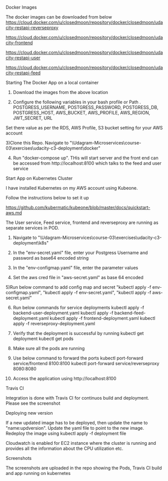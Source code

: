 Docker Images

The docker images can be downloaded from below
https://cloud.docker.com/u/closedmoon/repository/docker/closedmoon/udacity-restapi-reverseproxy

https://cloud.docker.com/u/closedmoon/repository/docker/closedmoon/udacity-frontend

https://cloud.docker.com/u/closedmoon/repository/docker/closedmoon/udacity-restapi-user

https://cloud.docker.com/u/closedmoon/repository/docker/closedmoon/udacity-restapi-feed

Starting The Docker App on a local container

1) Download the images from the above location

2) Configure the following variables in your bash profile or Path . 
POSTGRESS_USERNAME, POSTGRESS_PASSWORD,  POSTGRESS_DB,  POSTGRESS_HOST, AWS_BUCKET, AWS_PROFILE, AWS_REGION,  JWT_SECRET, URL

Set there value as per the RDS, AWS Profile, S3 bucket setting for your AWS account

3)Clone this Repo. Navigate to "\Udagram-Microservices\course-03\exercises\udacity-c3-deployment\docker"

4) Run "docker-compose up". THis will start server and the front end can be accessed from http://localhost:8100 which talks to the feed and user service

Start App on Kubernetes Cluster

I have installed Kubernetes on my AWS account using Kubeone.

Follow the instructions below to set it up  

https://github.com/kubermatic/kubeone/blob/master/docs/quickstart-aws.md

The User service, Feed service, frontend and reverseproxy are running as separate services in POD. 

1) Navigate to "\Udagram-Microservices\course-03\exercises\udacity-c3-deployment\k8s"

2) In the "env-secret.yaml" file, enter your Postgress Username and password as base64 encoded string

3) In the "env-configmap.yaml" file, enter the parameter values

4) Set the aws cred file in "aws-secret.yaml" as base 64 encoded

5)Run below command to add config map and secret
"kubectl apply -f env-configmap.yaml", "kubectl apply -f env-secret.yaml",  "kubectl apply -f aws-secret.yaml"

6) Run below commands for service deployments
kubectl apply -f backend-user-deployment.yaml
kubectl apply -f backend-feed-deployment.yaml
kubectl apply -f frontend-deployment.yaml
kubectl apply -f reverseproxy-deployment.yaml

7) Verify that the deployment is successful by running
kubectl get deployment
kubectl get pods

8) Make sure all the pods are running

9) Use below command to forward the ports
kubectl port-forward service/frontend 8100:8100 kubectl port-forward service/reverseproxy 8080:8080

10) Access the application using http://localhost:8100

Travis CI

Integration is done with Travis CI for continuos build and deployment. Please see the screenshot

Deploying new version

If a new updated image has to be deployed, then update the name to "name:updversion". Update the yaml file to point to the new image. Redeploy the image using kubectl apply -f deployment file

Cloudwatch is enabled for EC2 instance where the cluster is running and provides all the information about the CPU utilization etc.

Screenshots

The screenshots are uploaded in the repo showing the Pods, Travis CI build and app running on kubernetes






